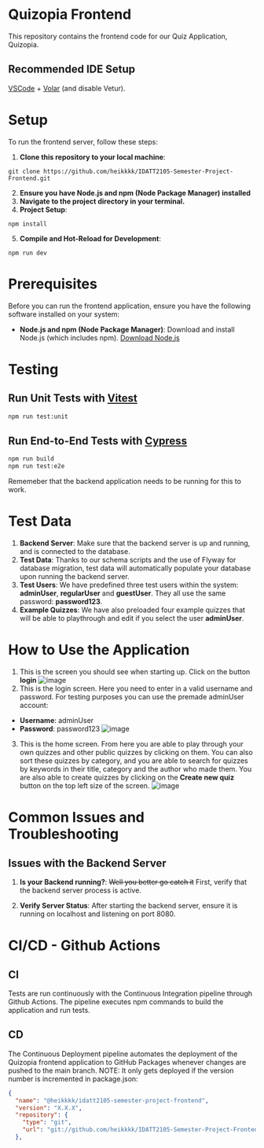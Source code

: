 # Quizopia Frontend

This repository contains the frontend code for our Quiz Application, Quizopia.

## Recommended IDE Setup

[VSCode](https://code.visualstudio.com/) + [Volar](https://marketplace.visualstudio.com/items?itemName=Vue.volar) (and disable Vetur).

# Setup
To run the frontend server, follow these steps:

1. **Clone this repository to your local machine**:
```shell
git clone https://github.com/heikkkk/IDATT2105-Semester-Project-Frontend.git
```
2. **Ensure you have Node.js and npm (Node Package Manager) installed**
3. **Navigate to the project directory in your terminal.**
4. **Project Setup**:
```shell
npm install
```
5. **Compile and Hot-Reload for Development**:
```shell
npm run dev
```

# Prerequisites

Before you can run the frontend application, ensure you have the following software installed on your system:
- **Node.js and npm (Node Package Manager)**: Download and install Node.js (which includes npm). [Download Node.js](https://nodejs.org/en)

# Testing
## Run Unit Tests with [Vitest](https://vitest.dev/)

```sh
npm run test:unit
```

## Run End-to-End Tests with [Cypress](https://www.cypress.io/)

```sh
npm run build
npm run test:e2e
```

Rememeber that the backend application needs to be running for this to work.

# Test Data
1. **Backend Server**: Make sure that the backend server is up and running, and is connected to the database.
2. **Test Data**: Thanks to our schema scripts and the use of Flyway for database migration, test data will automatically populate your database upon running the backend server.
3. **Test Users**: We have predefined three test users within the system: **adminUser**, **regularUser** and **guestUser**. They all use the same password: **password123**.
4. **Example Quizzes**: We have also preloaded four example quizzes that will be able to playthrough and edit if you select the user **adminUser**.

# How to Use the Application
1. This is the screen you should see when starting up. Click on the button **login**
![image](https://github.com/heikkkk/IDATT2105-Semester-Project-Frontend/assets/89779148/c6ef3d21-555a-450f-86f3-1ab9c9a0ee27)
2. This is the login screen. Here you need to enter in a valid username and password. For testing purposes you can use the premade adminUser account:
- **Username**: adminUser
- **Password**: password123
![image](https://github.com/heikkkk/IDATT2105-Semester-Project-Frontend/assets/89779148/74f64260-6e12-4c2b-983f-8f328483d9f3)
3. This is the home screen. From here you are able to play through your own quizzes and other public quizzes by clicking on them. You can also sort these quizzes by category, and you are able to search for quizzes by keywords in their title, category and the author who made them. You are also able to create quizzes by clicking on the **Create new quiz** button on the top left size of the screen.
  ![image](https://github.com/heikkkk/IDATT2105-Semester-Project-Frontend/assets/89779148/32de8fbe-2c9d-4c54-98d5-76c1c611fb58)

# Common Issues and Troubleshooting

## Issues with the Backend Server

1. **Is your Backend running?**: ~~Well you better go catch it~~ First, verify that the backend server process is active.

2. **Verify Server Status**: After starting the backend server, ensure it is running on localhost and listening on port 8080.

# CI/CD - Github Actions
## CI
Tests are run continuously with the Continuous Integration pipeline through Github Actions. The pipeline executes npm commands to build the application and run tests.

## CD
The Continuous Deployment pipeline automates the deployment of the Quizopia frontend application to GitHub Packages whenever changes are pushed to the main branch. NOTE: It only gets deployed if the version number is incremented in package.json:
```json
{
  "name": "@heikkkk/idatt2105-semester-project-frontend",
  "version": "X.X.X",
  "repository": {
    "type": "git",
    "url": "git://github.com/heikkkk/IDATT2105-Semester-Project-Frontend.git"
  },
```
